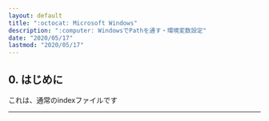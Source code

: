 ```yaml
---
layout: default
title: ":octocat: Microsoft Windows"
description: ":computer: WindowsでPathを通す・環境変数設定"
date: "2020/05/17"
lastmod: "2020/05/17"
---
```


## 0. はじめに

これは、通常のindexファイルです

* * *
